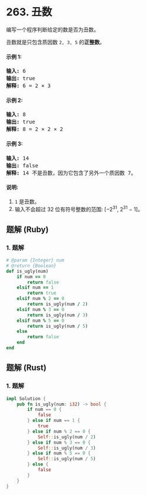 # 263. 丑数
编写一个程序判断给定的数是否为丑数。

丑数就是只包含质因数 ```2, 3, 5``` 的**正整数**。

#### 示例 1:
<pre>
<strong>输入:</strong> 6
<strong>输出:</strong> true
<strong>解释:</strong> 6 = 2 × 3
</pre>

#### 示例 2:
<pre>
<strong>输入:</strong> 8
<strong>输出:</strong> true
<strong>解释:</strong> 8 = 2 × 2 × 2
</pre>

#### 示例 3:
<pre>
<strong>输入:</strong> 14
<strong>输出:</strong> false
<strong>解释:</strong> 14 不是丑数，因为它包含了另外一个质因数 7。
</pre>

#### 说明:
1. ```1``` 是丑数。
2. 输入不会超过 32 位有符号整数的范围: [−2<sup>31</sup>,  2<sup>31</sup> − 1]。

## 题解 (Ruby)

### 1. 题解
```Ruby
# @param {Integer} num
# @return {Boolean}
def is_ugly(num)
    if num == 0
        return false
    elsif num == 1
        return true
    elsif num % 2 == 0
        return is_ugly(num / 2)
    elsif num % 3 == 0
        return is_ugly(num / 3)
    elsif num % 5 == 0
        return is_ugly(num / 5)
    else
        return false
    end
end
```

## 题解 (Rust)

### 1. 题解
```Rust
impl Solution {
    pub fn is_ugly(num: i32) -> bool {
        if num == 0 {
            false
        } else if num == 1 {
            true
        } else if num % 2 == 0 {
            Self::is_ugly(num / 2)
        } else if num % 3 == 0 {
            Self::is_ugly(num / 3)
        } else if num % 5 == 0 {
            Self::is_ugly(num / 5)
        } else {
            false
        }
    }
}
```
